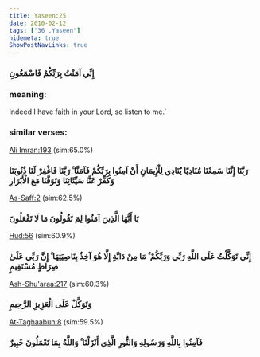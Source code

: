 ```yaml
---
title: Yaseen:25
date: 2010-02-12
tags: ["36 .Yaseen"]
hidemeta: true 
ShowPostNavLinks: true 
---
```

### إِنِّي آمَنْتُ بِرَبِّكُمْ فَاسْمَعُونِ
### meaning: 
Indeed I have faith in your Lord, so listen to me.’
### similar verses: 

[Ali Imran:193](/3/193) (sim:65.0%)

### رَبَّنَا إِنَّنَا سَمِعْنَا مُنَادِيًا يُنَادِي لِلْإِيمَانِ أَنْ آمِنُوا بِرَبِّكُمْ فَآمَنَّا ۚ رَبَّنَا فَاغْفِرْ لَنَا ذُنُوبَنَا وَكَفِّرْ عَنَّا سَيِّئَاتِنَا وَتَوَفَّنَا مَعَ الْأَبْرَارِ

[As-Saff:2](/61/2) (sim:62.5%)

### يَا أَيُّهَا الَّذِينَ آمَنُوا لِمَ تَقُولُونَ مَا لَا تَفْعَلُونَ

[Hud:56](/11/56) (sim:60.9%)

### إِنِّي تَوَكَّلْتُ عَلَى اللَّهِ رَبِّي وَرَبِّكُمْ ۚ مَا مِنْ دَابَّةٍ إِلَّا هُوَ آخِذٌ بِنَاصِيَتِهَا ۚ إِنَّ رَبِّي عَلَىٰ صِرَاطٍ مُسْتَقِيمٍ

[Ash-Shu'araa:217](/26/217) (sim:60.3%)

### وَتَوَكَّلْ عَلَى الْعَزِيزِ الرَّحِيمِ

[At-Taghaabun:8](/64/8) (sim:59.5%)

### فَآمِنُوا بِاللَّهِ وَرَسُولِهِ وَالنُّورِ الَّذِي أَنْزَلْنَا ۚ وَاللَّهُ بِمَا تَعْمَلُونَ خَبِيرٌ
